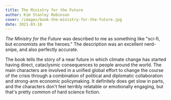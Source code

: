 ```yaml
---
title: The Ministry for the Future
author: Kim Stanley Robinson
cover: /images/book-the-ministry-for-the-future.jpg
date: 2021-03-18
---
```


_The Ministry for the Future_ was described to me as something like "sci-fi, but economists are the heroes." The description was an excellent nerd-snipe, and also perfectly accurate.

The book tells the story of a near future in which climate change has started having direct, cataclysmic consequences to people around the world. The main characters are involved in a unified global effort to change the course of the crisis through a combination of political and diplomatic collaboration and strong-arm economic policymaking. It definitely does get slow in parts, and the characters don't feel terribly relatable or emotionally engaging, but that's pretty common of hard science fiction.
